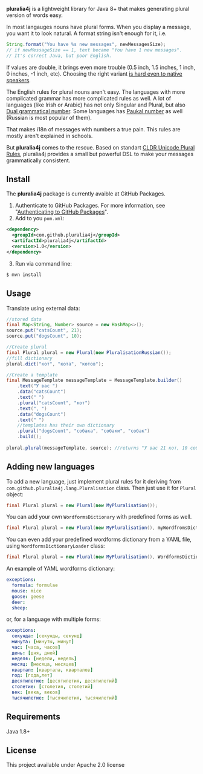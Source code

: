 **pluralia4j** is a lightweight library for Java 8+ that makes generating plural version of words easy.

In most langauges nouns have plural forms. When you display a message, you want it to look natural. A format string isn't enough for it, i.e.

```java
String.format("You have %s new messages", newMessagesSize);
// if newMessageSize == 1, text became "You have 1 new messages".
// It's correct Java, but poor English.
```

If values are double, it brings even more trouble (0.5 inch, 1.5 inches, 1 inch, 0 inches, -1 inch, etc). Choosing the right variant [is hard even to native speakers](https://painintheenglish.com/case/2396).

The English rules for plural nouns aren't easy. The languages with more complicated grammar has more complicated rules as well. A lot of languages (like Irish or Arabic) has not only Singular and Plural, but also [Dual grammatical number](https://en.wikipedia.org/wiki/Dual_(grammatical_number)). Some languages has [Paukal number](https://en.wikipedia.org/wiki/Grammatical_number#Paucal) as well (Russian is most popular of them).

That makes i18n of messages with numbers a true pain. This rules are mostly aren't explained in schools.

But **pluralia4j** comes to the rescue. Based on standart [CLDR Unicode Plural Rules](https://unicode-org.github.io/cldr-staging/charts/37/supplemental/language_plural_rules.html), pluralia4j provides a small but powerful DSL to make your messages grammatically consistent.

## Install
The **pluralia4j** package is currently avaible at GitHub Packages.

1. Authenticate to GitHub Packages. For more information, see "[Authenticating to GitHub Packages](https://docs.github.com/en/packages/working-with-a-github-packages-registry/working-with-the-apache-maven-registry#authenticating-to-github-packages)".
3. Add to you `pom.xml`:
```xml
<dependency>
  <groupId>com.github.pluralia4j</groupId>
  <artifactId>pluralia4j</artifactId>
  <version>1.0</version>
</dependency>
```
3. Run via command line:
```bash
$ mvn install
```

## Usage
Translate using external data:

```java
//stored data
final Map<String, Number> source = new HashMap<>();
source.put("catsCount", 21);
source.put("dogsCount", 10);

//Create plural
final Plural plural = new Plural(new PluralisationRussian());
//fill dictionary
plural.dict("кот", "кота", "котов");

//Create a template
final MessageTemplate messageTemplate = MessageTemplate.builder()
    .text("У вас ")
    .data("catsCount")
    .text(" ")
    .plural("catsCount", "кот")
    .text(", ")
    .data("dogsCount")
    .text(" ")
    //templates has their own dictionary
    .plural("dogsCount", "собака", "собаки", "собак")
    .build();
        
plural.plural(messageTemplate, source); //returns "У вас 21 кот, 10 собак"
```

## Adding new languages
To add a new language, just implement plural rules for it deriving from `com.github.pluralia4j.lang.Pluralisation` class. Then just use it for `Plural` object:

```java
final Plural plural = new Plural(new MyPluralisation());
```
You can add your own ```WordformsDictionary``` with predefined forms as well.

```java
final Plural plural = new Plural(new MyPluralisation(), myWordfromsDictionary);
```

You can even add your predefined wordforms dictionary from a YAML file, using `WordformsDictionaryLoader` class:

```java
final Plural plural = new Plural(new MyPluralisation(), WordformsDictionaryLoader.loadFromStream(myFileStream));
```

An example of YAML wordforms dictionary:

```yaml
exceptions:
  formula: formulae
  mouse: mice
  goose: geese
  deer:
  sheep:
```

or, for a language with multiple forms:

```yaml
exceptions:
  секунда: [секунды, секунд]
  минута: [минуты, минут]
  час: [часа, часов]
  день: [дня, дней]
  неделя: [недели, недель]
  месяц: [месяца, месяцев]
  квартал: [квартала, кварталов]
  год: [года,лет]
  десятилетие: [десятилетия, десятилетий]
  столетие: [столетия, столетий]
  век: [века, веков]
  тысячилетие: [тысячилетия, тысячилетий]
```

## Requirements
Java 1.8+

## License
This project available under Apache 2.0 license
